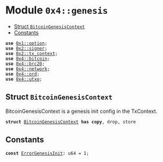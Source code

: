 
<a name="0x4_genesis"></a>

# Module `0x4::genesis`



-  [Struct `BitcoinGenesisContext`](#0x4_genesis_BitcoinGenesisContext)
-  [Constants](#@Constants_0)


<pre><code><b>use</b> <a href="">0x1::option</a>;
<b>use</b> <a href="">0x2::signer</a>;
<b>use</b> <a href="">0x2::tx_context</a>;
<b>use</b> <a href="light_client.md#0x4_bitcoin">0x4::bitcoin</a>;
<b>use</b> <a href="brc20.md#0x4_brc20">0x4::brc20</a>;
<b>use</b> <a href="network.md#0x4_network">0x4::network</a>;
<b>use</b> <a href="ord.md#0x4_ord">0x4::ord</a>;
<b>use</b> <a href="utxo.md#0x4_utxo">0x4::utxo</a>;
</code></pre>



<a name="0x4_genesis_BitcoinGenesisContext"></a>

## Struct `BitcoinGenesisContext`

BitcoinGenesisContext is a genesis init config in the TxContext.


<pre><code><b>struct</b> <a href="genesis.md#0x4_genesis_BitcoinGenesisContext">BitcoinGenesisContext</a> <b>has</b> <b>copy</b>, drop, store
</code></pre>



<a name="@Constants_0"></a>

## Constants


<a name="0x4_genesis_ErrorGenesisInit"></a>



<pre><code><b>const</b> <a href="genesis.md#0x4_genesis_ErrorGenesisInit">ErrorGenesisInit</a>: u64 = 1;
</code></pre>
